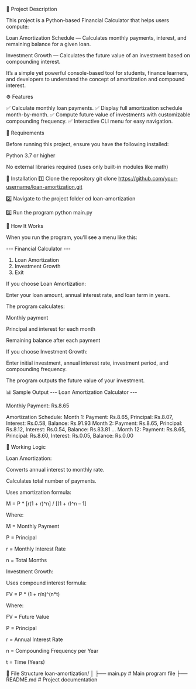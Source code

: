 📘 Project Description

This project is a Python-based Financial Calculator that helps users compute:

Loan Amortization Schedule — Calculates monthly payments, interest, and remaining balance for a given loan.

Investment Growth — Calculates the future value of an investment based on compounding interest.

It’s a simple yet powerful console-based tool for students, finance learners, and developers to understand the concept of amortization and compound interest.

⚙️ Features

✅ Calculate monthly loan payments.
✅ Display full amortization schedule month-by-month.
✅ Compute future value of investments with customizable compounding frequency.
✅ Interactive CLI menu for easy navigation.

🧩 Requirements

Before running this project, ensure you have the following installed:

Python 3.7 or higher

No external libraries required (uses only built-in modules like math)

🧰 Installation
1️⃣ Clone the repository
git clone https://github.com/your-username/loan-amortization.git

2️⃣ Navigate to the project folder
cd loan-amortization

3️⃣ Run the program
python main.py

🚀 How It Works

When you run the program, you’ll see a menu like this:

--- Financial Calculator ---
1. Loan Amortization
2. Investment Growth
3. Exit


If you choose Loan Amortization:

Enter your loan amount, annual interest rate, and loan term in years.

The program calculates:

Monthly payment

Principal and interest for each month

Remaining balance after each payment

If you choose Investment Growth:

Enter initial investment, annual interest rate, investment period, and compounding frequency.

The program outputs the future value of your investment.

📊 Sample Output
--- Loan Amortization Calculator ---

Monthly Payment: Rs.8.65

Amortization Schedule:
Month   1: Payment: Rs.8.65, Principal: Rs.8.07, Interest: Rs.0.58, Balance: Rs.91.93
Month   2: Payment: Rs.8.65, Principal: Rs.8.12, Interest: Rs.0.54, Balance: Rs.83.81
...
Month  12: Payment: Rs.8.65, Principal: Rs.8.60, Interest: Rs.0.05, Balance: Rs.0.00

🧠 Working Logic

Loan Amortization:

Converts annual interest to monthly rate.

Calculates total number of payments.

Uses amortization formula:

M = P * [r(1 + r)^n] / [(1 + r)^n – 1]


Where:

M = Monthly Payment

P = Principal

r = Monthly Interest Rate

n = Total Months

Investment Growth:

Uses compound interest formula:

FV = P * (1 + r/n)^(n*t)


Where:

FV = Future Value

P = Principal

r = Annual Interest Rate

n = Compounding Frequency per Year

t = Time (Years)

📁 File Structure
loan-amortization/
│
├── main.py            # Main program file
├── README.md          # Project documentation
